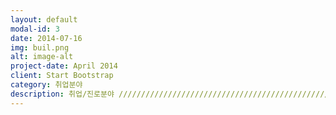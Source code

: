 ```yaml
---
layout: default
modal-id: 3
date: 2014-07-16
img: buil.png
alt: image-alt
project-date: April 2014
client: Start Bootstrap
category: 취업분야
description: 취업/진로분야 /////////////////////////////////////////////////////////////////////////////////////////////////////////////////공공기관, 금융, 인터넷 쇼핑몰의 정보보호 관련 부서 시스템보안, 네트워크보안, 서비스보안 등의 정보보호 업무 및 개발을 담당 /////////////////////////////////////////////////////////////////////////////////////////////////////////////////정보보호 전문 기업 백신, PC보안, 암호화, 취약성 분석 도구 등의 시스템 보안 제품 개발, 보안시스템 개발, 전자상거래 보안 전문 컨설팅/(주)안철수연구소, 소프트포럼(주), 시큐아이닷컴(주), (주)시큐브 /정부 기관 인터넷 침해사고 및 스펨 메일 대응 지원, 주요 정보통신 기반시설 취약점 분석ㆍ평가, 정보보호정책 개발 및 교육홍보 등 IT 발전에 따른 정보화 역기는 예방 담당 / 사이버수사대, 국가정보원, 국방부 /정부출연 연구소 정보보호기술의 개발, 보급과 국가 정보보호 정책 수립 지원 등을 수행 / 한국인터넷진흥원(KISA), 한국전자통신연구소(ETR), 국가보안기술연구소(NSRI), 금융보안연구소(FSA)  /국가공인 인증기관 전자서명법 제25조에 따라 전자서명을 안전하고 신뢰성 있게 이용할 수 있는 환경조성, 공인인증서의 발급 및 관리, 인증기관 실질심사, 기술개발 및 보급을 담당 / 한국전산원, 금융결제원, 한국정보인증(주), 한국전자인증(주) /정보처리분야 컴퓨터에 관한 전문적 지식을 갖추고 우수한 프로그램을 개발하여 업무의 효율성 증대 / 정보처리분야 공무원, 소프트웨어엔지니어, 웹프로그래머, IT관련 벤처 창업 /대학원 진학 및 해외 유학
---
```

